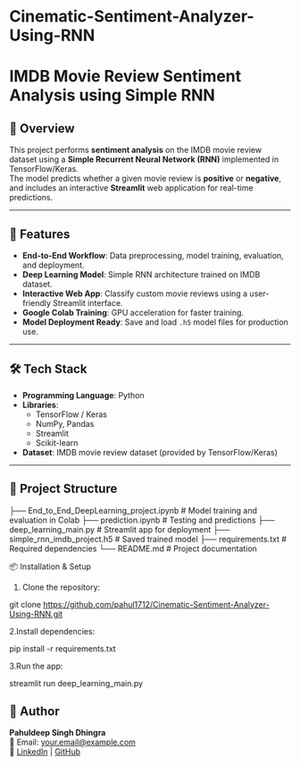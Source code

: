 # Cinematic-Sentiment-Analyzer-Using-RNN

# IMDB Movie Review Sentiment Analysis using Simple RNN

## 📌 Overview
This project performs **sentiment analysis** on the IMDB movie review dataset using a **Simple Recurrent Neural Network (RNN)** implemented in TensorFlow/Keras.  
The model predicts whether a given movie review is **positive** or **negative**, and includes an interactive **Streamlit** web application for real-time predictions.

---

## 🚀 Features
- **End-to-End Workflow**: Data preprocessing, model training, evaluation, and deployment.
- **Deep Learning Model**: Simple RNN architecture trained on IMDB dataset.
- **Interactive Web App**: Classify custom movie reviews using a user-friendly Streamlit interface.
- **Google Colab Training**: GPU acceleration for faster training.
- **Model Deployment Ready**: Save and load `.h5` model files for production use.

---

## 🛠️ Tech Stack
- **Programming Language**: Python
- **Libraries**: 
  - TensorFlow / Keras
  - NumPy, Pandas
  - Streamlit
  - Scikit-learn
- **Dataset**: IMDB movie review dataset (provided by TensorFlow/Keras)

---

## 📂 Project Structure
├── End_to_End_DeepLearning_project.ipynb # Model training and evaluation in Colab
├── prediction.ipynb # Testing and predictions
├── deep_learning_main.py # Streamlit app for deployment
├── simple_rnn_imdb_project.h5 # Saved trained model
├── requirements.txt # Required dependencies
└── README.md # Project documentation

📦 Installation & Setup
1. Clone the repository:

git clone https://github.com/pahul1712/Cinematic-Sentiment-Analyzer-Using-RNN.git

2.Install dependencies:

pip install -r requirements.txt

3.Run the app:

streamlit run deep_learning_main.py


## 👤 Author
**Pahuldeep Singh Dhingra**  
📧 Email: your.email@example.com  
🔗 [LinkedIn](https://www.linkedin.com/in/pahuldeepsing/) | [GitHub](https://github.com/pahul1712)






